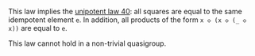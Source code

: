 This law implies the [unipotent law 40](https://teorth.github.io/equational_theories/implications/?40): all squares are equal to the same idempotent element `e`.  In addition, all products of the form `x ◇ (x ◇ (_ ◇ x))` are equal to `e`.

This law cannot hold in a non-trivial quasigroup.
